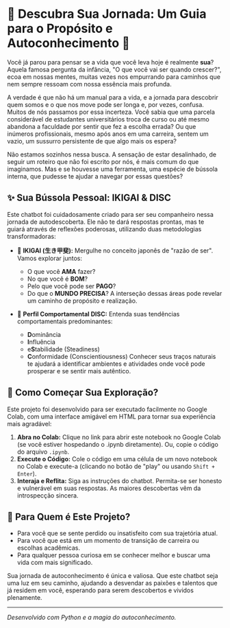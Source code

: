 # 🌟 Descubra Sua Jornada: Um Guia para o Propósito e Autoconhecimento 🌟

Você já parou para pensar se a vida que você leva hoje é realmente **sua**? Aquela famosa pergunta da infância, "O que você vai ser quando crescer?", ecoa em nossas mentes, muitas vezes nos empurrando para caminhos que nem sempre ressoam com nossa essência mais profunda.

A verdade é que não há um manual para a vida, e a jornada para descobrir quem somos e o que nos move pode ser longa e, por vezes, confusa. Muitos de nós passamos por essa incerteza. Você sabia que uma parcela considerável de estudantes universitários troca de curso ou até mesmo abandona a faculdade por sentir que fez a escolha errada? Ou que inúmeros profissionais, mesmo após anos em uma carreira, sentem um vazio, um sussurro persistente de que algo mais os espera?

Não estamos sozinhos nessa busca. A sensação de estar desalinhado, de seguir um roteiro que não foi escrito por nós, é mais comum do que imaginamos. Mas e se houvesse uma ferramenta, uma espécie de bússola interna, que pudesse te ajudar a navegar por essas questões?

## ✨ Sua Bússola Pessoal: IKIGAI & DISC

Este chatbot foi cuidadosamente criado para ser seu companheiro nessa jornada de autodescoberta. Ele não te dará respostas prontas, mas te guiará através de reflexões poderosas, utilizando duas metodologias transformadoras:

*   🧘 **IKIGAI (生き甲斐):** Mergulhe no conceito japonês de "razão de ser". Vamos explorar juntos:
    *   O que você **AMA** fazer?
    *   No que você é **BOM**?
    *   Pelo que você pode ser **PAGO**?
    *   Do que o **MUNDO PRECISA**?
    A interseção dessas áreas pode revelar um caminho de propósito e realização.

*   🧠 **Perfil Comportamental DISC:** Entenda suas tendências comportamentais predominantes:
    *   **D**ominância
    *   **I**nfluência
    *   e**S**tabilidade (Steadiness)
    *   **C**onformidade (Conscientiousness)
    Conhecer seus traços naturais te ajudará a identificar ambientes e atividades onde você pode prosperar e se sentir mais autêntico.

## 🚀 Como Começar Sua Exploração?

Este projeto foi desenvolvido para ser executado facilmente no Google Colab, com uma interface amigável em HTML para tornar sua experiência mais agradável:

1.  **Abra no Colab:** Clique no link para abrir este notebook no Google Colab (se você estiver hospedando o .ipynb diretamente). Ou, copie o código do arquivo `.ipynb`.
2.  **Execute o Código:** Cole o código em uma célula de um novo notebook no Colab e execute-a (clicando no botão de "play" ou usando `Shift + Enter`).
3.  **Interaja e Reflita:** Siga as instruções do chatbot. Permita-se ser honesto e vulnerável em suas respostas. As maiores descobertas vêm da introspecção sincera.

## 🤔 Para Quem é Este Projeto?

*   Para você que se sente perdido ou insatisfeito com sua trajetória atual.
*   Para você que está em um momento de transição de carreira ou escolhas acadêmicas.
*   Para qualquer pessoa curiosa em se conhecer melhor e buscar uma vida com mais significado.

Sua jornada de autoconhecimento é única e valiosa. Que este chatbot seja uma luz em seu caminho, ajudando a desvendar as paixões e talentos que já residem em você, esperando para serem descobertos e vividos plenamente.

---

*Desenvolvido com Python e a magia do autoconhecimento.*
